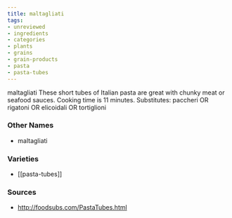 ```yaml
---
title: maltagliati
tags:
- unreviewed
- ingredients
- categories
- plants
- grains
- grain-products
- pasta
- pasta-tubes
---
```

maltagliati These short tubes of Italian pasta are great with chunky meat or seafood sauces. Cooking time is 11 minutes. Substitutes: paccheri OR rigatoni OR elicoidali OR tortiglioni

### Other Names

* maltagliati

### Varieties

* [[pasta-tubes]]

### Sources
* http://foodsubs.com/PastaTubes.html

